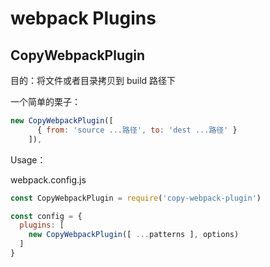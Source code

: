 # webpack Plugins

## CopyWebpackPlugin

目的：将文件或者目录拷贝到 build 路径下

一个简单的栗子：

```js
new CopyWebpackPlugin([
      { from: 'source ...路径', to: 'dest ...路径' }
    ]),
```

Usage：

webpack.config.js
```js
const CopyWebpackPlugin = require('copy-webpack-plugin')

const config = {
  plugins: [
    new CopyWebpackPlugin([ ...patterns ], options)
  ]
}
```
